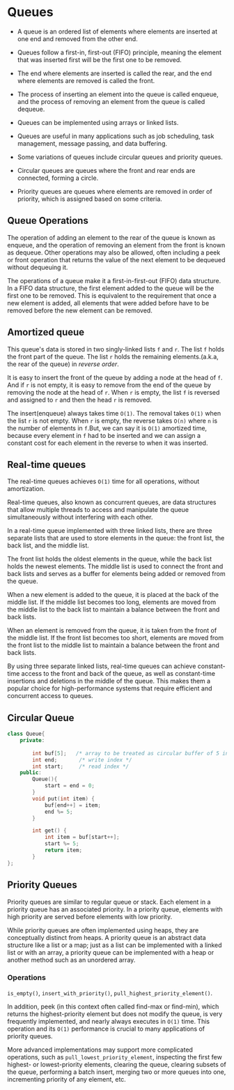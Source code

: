 # Queues
- A queue is an ordered list of elements where elements are inserted at one end and removed from the other end.

- Queues follow a first-in, first-out (FIFO) principle, meaning the element that was inserted first will be the first one to be removed.

- The end where elements are inserted is called the rear, and the end where elements are removed is called the front.

- The process of inserting an element into the queue is called enqueue, and the process of removing an element from the queue is called dequeue.

- Queues can be implemented using arrays or linked lists.

- Queues are useful in many applications such as job scheduling, task management, message passing, and data buffering.

- Some variations of queues include circular queues and priority queues.

- Circular queues are queues where the front and rear ends are connected, forming a circle.

- Priority queues are queues where elements are removed in order of priority, which is assigned based on some criteria.

## Queue Operations

The operation of adding an element to the rear of the queue is known as enqueue, and the operation of removing an element from the front is known as dequeue. Other operations may also be allowed, often including a peek or front operation that returns the value of the next element to be dequeued without dequeuing it.

The operations of a queue make it a first-in-first-out (FIFO) data structure. In a FIFO data structure, the first element added to the queue will be the first one to be removed. This is equivalent to the requirement that once a new element is added, all elements that were added before have to be removed before the new element can be removed. 

## Amortized queue

This queue's data is stored in two singly-linked lists `f` and `r`. The list `f` holds the front part of the queue. The list `r` holds the remaining elements.(a.k.a, the rear of the queue) in _reverse order_. 

It is easy to insert the front of the queue by adding a node at the head of `f`. And if `r` is not empty, it is easy to remove from the end of the queue by removing the node at the head of `r`. When `r` is empty, the list `f` is reversed and assigned to `r` and then the head `r` is removed.

The insert(enqueue) always takes time `O(1)`. The removal takes `O(1)` when the list `r` is not empty. When `r` is empty, the reverse takes `O(n)` where `n` is the number of elements in `f`.But, we can say it is `O(1)` amortized time, because every element in `f` had to be inserted and we can assign a constant cost for each element in the reverse to when it was inserted.

## Real-time queues

The real-time queues achieves `O(1)` time for all operations, without amortization.

Real-time queues, also known as concurrent queues, are data structures that allow multiple threads to access and manipulate the queue simultaneously without interfering with each other.

In a real-time queue implemented with three linked lists, there are three separate lists that are used to store elements in the queue: the front list, the back list, and the middle list.

The front list holds the oldest elements in the queue, while the back list holds the newest elements. The middle list is used to connect the front and back lists and serves as a buffer for elements being added or removed from the queue.

When a new element is added to the queue, it is placed at the back of the middle list. If the middle list becomes too long, elements are moved from the middle list to the back list to maintain a balance between the front and back lists.

When an element is removed from the queue, it is taken from the front of the middle list. If the front list becomes too short, elements are moved from the front list to the middle list to maintain a balance between the front and back lists.

By using three separate linked lists, real-time queues can achieve constant-time access to the front and back of the queue, as well as constant-time insertions and deletions in the middle of the queue. This makes them a popular choice for high-performance systems that require efficient and concurrent access to queues.

## Circular Queue

```cpp
class Queue{
	private:
		
		int buf[5];   /* array to be treated as circular buffer of 5 integers */
		int end;       /* write index */
		int start;     /* read index */
	public:
		Queue(){
			start = end = 0;
		}
		void put(int item) {
			buf[end++] = item;
			end %= 5;
		}

		int get() {
			int item = buf[start++];
			start %= 5;
			return item;
		}
};
```

## Priority Queues

Priority queues are similar to regular queue or stack. Each element in a priority queue has an associated priority. In a priority queue, elements with high priority are served before elements with low priority.

While priority queues are often implemented using heaps, they are conceptually distinct from heaps. A priority queue is an abstract data structure like a list or a map; just as a list can be implemented with a linked list or with an array, a priority queue can be implemented with a heap or another method such as an unordered array.

### Operations

`is_empty()`, `insert_with_priority()`, `pull_highest_priority_element()`. 

In addition, peek (in this context often called find-max or find-min), which returns the highest-priority element but does not modify the queue, is very frequently implemented, and nearly always executes in `O(1)` time. This operation and its `O(1)` performance is crucial to many applications of priority queues.

More advanced implementations may support more complicated operations, such as `pull_lowest_priority_element`, inspecting the first few highest- or lowest-priority elements, clearing the queue, clearing subsets of the queue, performing a batch insert, merging two or more queues into one, incrementing priority of any element, etc.